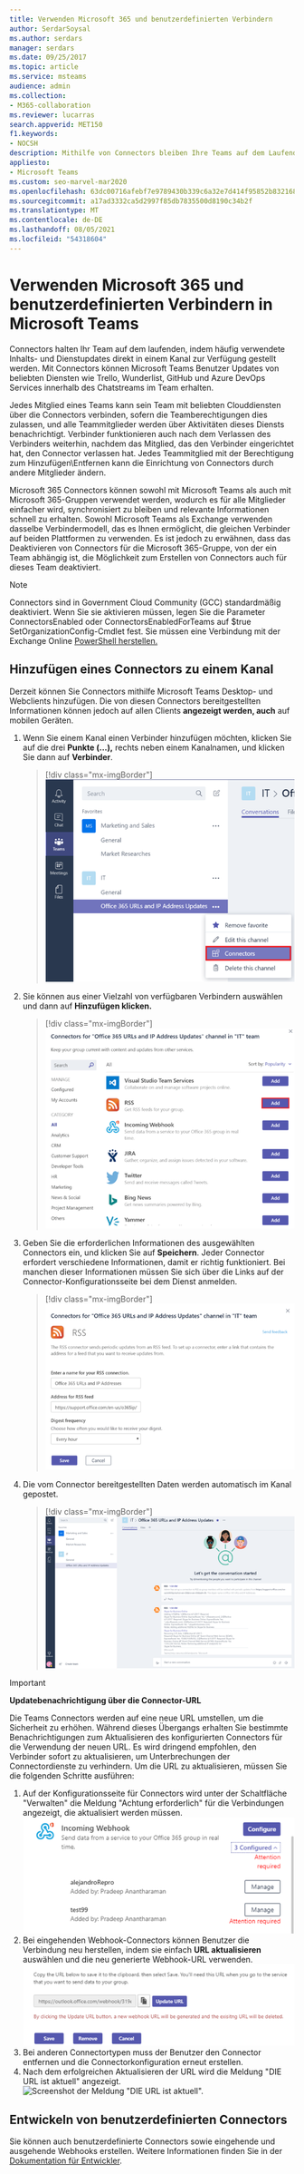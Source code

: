 ```yaml
---
title: Verwenden Microsoft 365 und benutzerdefinierten Verbindern
author: SerdarSoysal
ms.author: serdars
manager: serdars
ms.date: 09/25/2017
ms.topic: article
ms.service: msteams
audience: admin
ms.collection:
- M365-collaboration
ms.reviewer: lucarras
search.appverid: MET150
f1.keywords:
- NOCSH
description: Mithilfe von Connectors bleiben Ihre Teams auf dem Laufenden, indem Inhalte und Updates von Diensten, die Sie häufig verwenden, direkt in einen Kanal übermittelt werden.
appliesto:
- Microsoft Teams
ms.custom: seo-marvel-mar2020
ms.openlocfilehash: 63dc00716afebf7e9789430b339c6a32e7d414f95852b832168370e12a86628f
ms.sourcegitcommit: a17ad3332ca5d2997f85db7835500d8190c34b2f
ms.translationtype: MT
ms.contentlocale: de-DE
ms.lasthandoff: 08/05/2021
ms.locfileid: "54318604"
---
```

# <a name="use-microsoft-365-and-custom-connectors-in-microsoft-teams"></a>Verwenden Microsoft 365 und benutzerdefinierten Verbindern in Microsoft Teams

Connectors halten Ihr Team auf dem laufenden, indem häufig verwendete Inhalts- und Dienstupdates direkt in einem Kanal zur Verfügung gestellt werden. Mit Connectors können Microsoft Teams Benutzer Updates von beliebten Diensten wie Trello, Wunderlist, GitHub und Azure DevOps Services innerhalb des Chatstreams im Team erhalten.

Jedes Mitglied eines Teams kann sein Team mit beliebten Clouddiensten über die Connectors verbinden, sofern die Teamberechtigungen dies zulassen, und alle Teammitglieder werden über Aktivitäten dieses Diensts benachrichtigt. Verbinder funktionieren auch nach dem Verlassen des Verbinders weiterhin, nachdem das Mitglied, das den Verbinder eingerichtet hat, den Connector verlassen hat. Jedes Teammitglied mit der Berechtigung zum Hinzufügen\Entfernen kann die Einrichtung von Connectors durch andere Mitglieder ändern.

Microsoft 365 Connectors können sowohl mit Microsoft Teams als auch mit Microsoft 365-Gruppen verwendet werden, wodurch es für alle Mitglieder einfacher wird, synchronisiert zu bleiben und relevante Informationen schnell zu erhalten. Sowohl Microsoft Teams als Exchange verwenden dasselbe Verbindermodell, das es Ihnen ermöglicht, die gleichen Verbinder auf beiden Plattformen zu verwenden. Es ist jedoch zu erwähnen, dass das Deaktivieren von Connectors für die Microsoft 365-Gruppe, von der ein Team abhängig ist, die Möglichkeit zum Erstellen von Connectors auch für dieses Team deaktiviert.

> [!NOTE]
> Connectors sind in Government Cloud Community (GCC) standardmäßig deaktiviert. Wenn Sie sie aktivieren müssen, legen Sie die Parameter ConnectorsEnabled oder ConnectorsEnabledForTeams auf $true SetOrganizationConfig-Cmdlet fest. Sie müssen eine Verbindung mit der Exchange Online [PowerShell herstellen.](/powershell/exchange/connect-to-exchange-online-powershell?view=exchange-ps)

## <a name="add-a-connector-to-a-channel"></a>Hinzufügen eines Connectors zu einem Kanal

Derzeit können Sie Connectors mithilfe Microsoft Teams Desktop- und Webclients hinzufügen. Die von diesen Connectors bereitgestellten Informationen können jedoch auf allen Clients **angezeigt werden, auch** auf mobilen Geräten.

1. Wenn Sie einem Kanal einen Verbinder hinzufügen möchten, klicken Sie auf die drei **Punkte (...),** rechts neben einem Kanalnamen, und klicken Sie dann auf **Verbinder**.

    > [!div class="mx-imgBorder"]
    > ![Screenshot der Benutzeroberfläche Teams mit ausgewählter Option "Verbinder".](media/Use_Office_365_and_custom_connectors_in_Microsoft_Teams_image1.png)

2. Sie können aus einer Vielzahl von verfügbaren Verbindern auswählen und dann auf **Hinzufügen klicken.**

    > [!div class="mx-imgBorder"]
    > ![Screenshot des Dialogfelds "Verbinder" mit den verfügbaren Verbindern](media/Use_Office_365_and_custom_connectors_in_Microsoft_Teams_image2.png)

3. Geben Sie die erforderlichen Informationen des ausgewählten Connectors ein, und klicken Sie auf **Speichern**. Jeder Connector erfordert verschiedene Informationen, damit er richtig funktioniert. Bei manchen dieser Informationen müssen Sie sich über die Links auf der Connector-Konfigurationsseite bei dem Dienst anmelden.

    > [!div class="mx-imgBorder"]
    > ![Screenshot der Konfigurationsseite für den RSS-Connector](media/Use_Office_365_and_custom_connectors_in_Microsoft_Teams_image3.png)

4. Die vom Connector bereitgestellten Daten werden automatisch im Kanal gepostet.

    > [!div class="mx-imgBorder"]
    > ![Screenshot der Microsoft Teams-Benutzeroberfläche mit einer Unterhaltung in einem Kanal](media/Use_Office_365_and_custom_connectors_in_Microsoft_Teams_image4.png)

<!---Delete this section after customer migration to new Webhook URL is complete--->
> [!IMPORTANT]
> **Updatebenachrichtigung über die Connector-URL**
>
> Die Teams Connectors werden auf eine neue URL umstellen, um die Sicherheit zu erhöhen. Während dieses Übergangs erhalten Sie bestimmte Benachrichtigungen zum Aktualisieren des konfigurierten Connectors für die Verwendung der neuen URL. Es wird dringend empfohlen, den Verbinder sofort zu aktualisieren, um Unterbrechungen der Connectordienste zu verhindern. Um die URL zu aktualisieren, müssen Sie die folgenden Schritte ausführen:
> 1. Auf der Konfigurationsseite für Connectors wird unter der Schaltfläche "Verwalten" die Meldung "Achtung erforderlich" für die Verbindungen angezeigt, die aktualisiert werden müssen.
> ![Screenshot der Meldung "Achtung erforderlich".](media/Teams_Attention_Required_message.png)
> 2. Bei eingehenden Webhook-Connectors können Benutzer die Verbindung neu herstellen, indem sie einfach **URL aktualisieren** auswählen und die neu generierte Webhook-URL verwenden.
> ![Screenshot der Schaltfläche "URL aktualisieren".](media/Teams_update_URL_button.png)
> 3. Bei anderen Connectortypen muss der Benutzer den Connector entfernen und die Connectorkonfiguration erneut erstellen.
> 4. Nach dem erfolgreichen Aktualisieren der URL wird die Meldung "DIE URL ist aktuell" angezeigt.
> ![Screenshot der Meldung "DIE URL ist aktuell".](media/Teams_URL_up_to_date.png)


## <a name="develop-custom-connectors"></a>Entwickeln von benutzerdefinierten Connectors


Sie können auch benutzerdefinierte Connectors sowie eingehende und ausgehende Webhooks erstellen. Weitere Informationen finden Sie in der [Dokumentation für Entwickler](/microsoftteams/platform/webhooks-and-connectors/what-are-webhooks-and-connectors).
